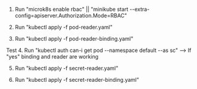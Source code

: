 1. Run "microk8s enable rbac" || "minikube start --extra-config=apiserver.Authorization.Mode=RBAC"

2. Run "kubectl apply -f pod-reader.yaml"

3. Run "kubectl apply -f pod-reader-binding.yaml"

Test
4. Run "kubectl auth can-i get pod --namespace default --as sc"
--> If "yes" binding and reader are working

5. Run "kubectl apply -f secret-reader.yaml"

6. Run "kubectl apply -f secret-reader-binding.yaml"